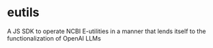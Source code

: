 # eutils
A JS SDK to operate NCBI E-utilities in a manner that lends itself to the functionalization of OpenAI LLMs

